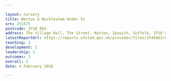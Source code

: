 ```yaml
---

layout: nursery
title: Nacton & Bucklesham Under 5s
urn: 251575
postcode: IP10 0EU
address: The Village Hall, The Street, Nacton, Ipswich, Suffolk, IP10 0EU
latestReportUrl: https://reports.ofsted.gov.uk/provider/files/2545863/urn/251575.pdf
teaching: 2
development: 2
leadership: 2
outcomes: 2
overall: 2
date: 4 February 2016

---
```

